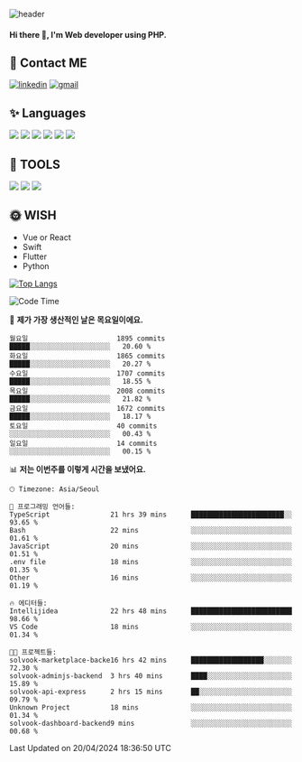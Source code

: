 ![header](https://capsule-render.vercel.app/api?type=waving&color=auto&height=300&section=header&text=Elin&fontSize=90&animation=twinkling)

#### Hi there 👋, I'm <b>Web developer</b> using PHP. ####

<!--
- 🔭 I’m currently working on Uniwill
- 🌱 I’m currently learning Vue or React or Python.
-->

<!---#### I am PHP developer --->

## 💌 Contact ME ###
[<img src='https://img.shields.io/badge/-EunjiKo-%230A66C2?style=flat-square&logo=LinkedIn&logoColor=white' alt='linkedin'>](https://www.linkedin.com/in/https://www.linkedin.com/in/eunji-ko-00a907164//)  [<img src='https://img.shields.io/badge/-einee214%40gmail.com-%23EA4335?style=flat-square&logo=Gmail&logoColor=white' alt='gmail'>](einee214@gmail.com)  


## ✨ Languages
<img src='https://img.shields.io/badge/-PHP-%23777BB4?style=for-the-badge&logo=PHP&logoColor=white'> <img src='https://img.shields.io/badge/-Laravel-%23FF2D20?style=for-the-badge&logo=Laravel&logoColor=white'> <img src='https://img.shields.io/badge/Jquery-%230769AD?style=for-the-badge&logo=Jquery&logoColor=white'> <img src='https://img.shields.io/badge/CSS3-%231572B6?style=for-the-badge&logo=CSS3&logoColor=white'> <img src='https://img.shields.io/badge/Bootstrap-%237952B3?style=for-the-badge&logo=Bootstrap&logoColor=white' > <img src='https://img.shields.io/badge/MySQL-%234479A1?style=for-the-badge&logo=MySQL&logoColor=white' >

## 🌷 TOOLS
<img src='https://img.shields.io/badge/PHPSTORM-%23000000?style=for-the-badge&logo=PhpStorm&logoColor=white' > <img src='https://img.shields.io/badge/GitLab-%23FCA121?style=for-the-badge&logo=GitLab&logoColor=white' > <img src='https://img.shields.io/badge/GitHub-%23181717?style=for-the-badge&logo=GitHub&logoColor=white'>


## 🌞 WISH
- Vue or React
- Swift
- Flutter
- Python


[![Top Langs](https://github-readme-stats.vercel.app/api/top-langs/?username=ein214&layout=compact)](https://github.com/anuraghazra/github-readme-stats)

<!--START_SECTION:waka-->
![Code Time](http://img.shields.io/badge/Code%20Time-3%2C420%20hrs%2014%20mins-blue)

📅 **제가 가장 생산적인 날은 목요일이에요.** 

```text
월요일                      1895 commits        █████░░░░░░░░░░░░░░░░░░░░   20.60 % 
화요일                      1865 commits        █████░░░░░░░░░░░░░░░░░░░░   20.27 % 
수요일                      1707 commits        █████░░░░░░░░░░░░░░░░░░░░   18.55 % 
목요일                      2008 commits        █████░░░░░░░░░░░░░░░░░░░░   21.82 % 
금요일                      1672 commits        █████░░░░░░░░░░░░░░░░░░░░   18.17 % 
토요일                      40 commits          ░░░░░░░░░░░░░░░░░░░░░░░░░   00.43 % 
일요일                      14 commits          ░░░░░░░░░░░░░░░░░░░░░░░░░   00.15 % 
```


📊 **저는 이번주를 이렇게 시간을 보냈어요.** 

```text
🕑︎ Timezone: Asia/Seoul

💬 프로그래밍 언어들: 
TypeScript               21 hrs 39 mins      ███████████████████████░░   93.65 % 
Bash                     22 mins             ░░░░░░░░░░░░░░░░░░░░░░░░░   01.61 % 
JavaScript               20 mins             ░░░░░░░░░░░░░░░░░░░░░░░░░   01.51 % 
.env file                18 mins             ░░░░░░░░░░░░░░░░░░░░░░░░░   01.35 % 
Other                    16 mins             ░░░░░░░░░░░░░░░░░░░░░░░░░   01.19 % 

🔥 에디터들: 
Intellijidea             22 hrs 48 mins      █████████████████████████   98.66 % 
VS Code                  18 mins             ░░░░░░░░░░░░░░░░░░░░░░░░░   01.34 % 

🐱‍💻 프로젝트들: 
solvook-marketplace-backe16 hrs 42 mins      ██████████████████░░░░░░░   72.30 % 
solvook-adminjs-backend  3 hrs 40 mins       ████░░░░░░░░░░░░░░░░░░░░░   15.89 % 
solvook-api-express      2 hrs 15 mins       ██░░░░░░░░░░░░░░░░░░░░░░░   09.79 % 
Unknown Project          18 mins             ░░░░░░░░░░░░░░░░░░░░░░░░░   01.34 % 
solvook-dashboard-backend9 mins              ░░░░░░░░░░░░░░░░░░░░░░░░░   00.68 % 
```


 Last Updated on 20/04/2024 18:36:50 UTC
<!--END_SECTION:waka-->

<!---![GitHub stats](https://github-readme-stats.vercel.app/api?username=ein214&show_icons=true&theme=dracula)  --->



